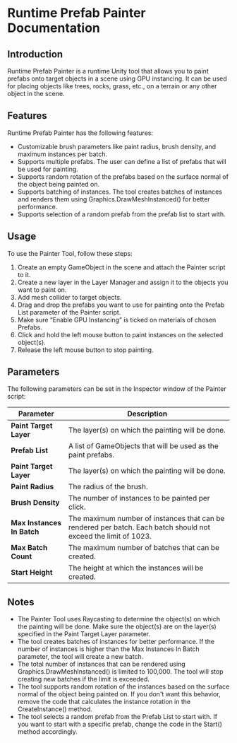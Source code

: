 # Runtime Prefab Painter Documentation
## Introduction
Runtime Prefab Painter is a runtime Unity tool that allows you to paint prefabs onto target objects in a scene using GPU instancing. It can be used for placing objects like trees, rocks, grass, etc., on a terrain or any other object in the scene.
## Features
Runtime Prefab Painter has the following features:
* Customizable brush parameters like paint radius, brush density, and maximum instances per batch.
* Supports multiple prefabs. The user can define a list of prefabs that will be used for painting.
* Supports random rotation of the prefabs based on the surface normal of the object being painted on.
* Supports batching of instances. The tool creates batches of instances and renders them using Graphics.DrawMeshInstanced() for better performance.
* Supports selection of a random prefab from the prefab list to start with.
## Usage
To use the Painter Tool, follow these steps:
1. Create an empty GameObject in the scene and attach the Painter script to it.
2. Create a new layer in the Layer Manager and assign it to the objects you want to paint on.
3. Add mesh collider to target objects.
4. Drag and drop the prefabs you want to use for painting onto the Prefab List parameter of the Painter script.
5. Make sure “Enable GPU Instancing” is ticked on materials of chosen Prefabs.
6. Click and hold the left mouse button to paint instances on the selected object(s).
7. Release the left mouse button to stop painting.

## Parameters
The following parameters can be set in the Inspector window of the Painter script:

| Parameter | Description|
| ------------- | ------------- |
| **Paint Target Layer**  | The layer(s) on which the painting will be done.  |
| **Prefab List**   | A list of GameObjects that will be used as the paint prefabs.  |
| **Paint Target Layer**  | The layer(s) on which the painting will be done.  |
| **Paint Radius**  | The radius of the brush.  |
|**Brush Density**  | The number of instances to be painted per click.  |
| **Max Instances In Batch**  | The maximum number of instances that can be rendered per batch. Each batch should not exceed the limit of 1023.  |
| **Max Batch Count**  |The maximum number of batches that can be created.  |
| **Start Height**  |The height at which the instances will be created.  |

## Notes
* The Painter Tool uses Raycasting to determine the object(s) on which the painting will be done. Make sure the object(s) are on the layer(s) specified in the Paint Target Layer parameter.
* The tool creates batches of instances for better performance. If the number of instances is higher than the Max Instances In Batch parameter, the tool will create a new batch.
* The total number of instances that can be rendered using Graphics.DrawMeshInstanced() is limited to 100,000. The tool will stop creating new batches if the limit is exceeded.
* The tool supports random rotation of the instances based on the surface normal of the object being painted on. If you don't want this behavior, remove the code that calculates the instance rotation in the CreateInstance() method.
* The tool selects a random prefab from the Prefab List to start with. If you want to start with a specific prefab, change the code in the Start() method accordingly.

